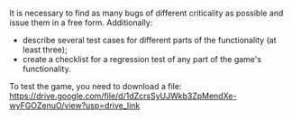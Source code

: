 It is necessary to find as many bugs of different criticality as possible and issue them in a free form.
Additionally:
- describe several test cases for different parts of the functionality (at least three);
- create a checklist for a regression test of any part of the game's functionality.

To test the game, you need to download a file:
https://drive.google.com/file/d/1dZcrsSyUJWkb3ZpMendXe-wyFGOZenuO/view?usp=drive_link
